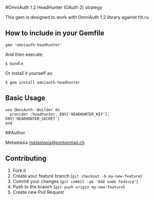 #OmniAuth 1.2 HeadHunter (OAuth 2) strategy

This gem is designed to work with OmniAuth 1.2 library against hh.ru

## How to include in your Gemfile

```
gem 'omniauth-headhunter'

```

And then execute:

    $ bundle

Or install it yourself as:

    $ gem install omniauth-headhunter

## Basic Usage

    use OmniAuth::Builder do
      provider :headhunter, ENV['HEADHUNTER_KEY'], ENV['HEADHUNTER_SECRET']
    end
    
##Author

Metastasis <metastasis@protonmail.ch>

## Contributing

1. Fork it
2. Create your feature branch (`git checkout -b my-new-feature`)
3. Commit your changes (`git commit -am 'Add some feature'`)
4. Push to the branch (`git push origin my-new-feature`)
5. Create new Pull Request